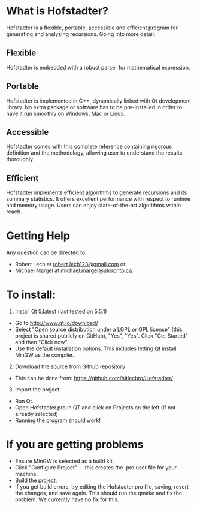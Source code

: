 # What is Hofstadter?

Hofstadter is a flexible, portable, accessible and efficient program for generating and analyzing recursions. Going into more detail:

## Flexible	
Hofstadter is embedded with a robust parser for mathematical expression. 
## Portable	
Hofstadter is implemented in C++, dynamically linked with Qt development library. No extra package or software has to be pre-installed in order to have it run smoothly on Windows, Mac or Linux.
## Accessible	
Hofstadter comes with this complete reference containing rigorous definition and the methodology, allowing user to understand the results thoroughly.
## Efficient	
Hofstadter implements efficient algorithms to generate recursions and its summary statistics. It offers excellent performance with respect to runtime and memory usage. Users can enjoy state-of-the-art algorithms within reach.

# Getting Help

Any question can be directed to: 
* Robert Lech at robert.lech123@gmail.com or 
* Michael Margel at michael.margel@utoronto.ca.

# To install:

1) Install Qt 5.latest (last tested on 5.5.1) 
* Go to http://www.qt.io/download/
* Select "Open source distribution under a LGPL or GPL license" (this project is shared publicly on GitHub), "Yes", "Yes". Click "Get Started" and then "Click now".
* Use the default installation options. This includes letting Qt install MinGW as the compiler.

2) Download the source from Github repository
* This can be done from: https://github.com/hitlechro/Hofstadter/

3) Import the project.
* Run Qt.
* Open Hofstadter.pro in QT and click on Projects on the left (If not already selected)
* Running the program should work!

# If you are getting problems
* Ensure MinGW is selected as a build kit.
* Click "Configure Project" -- this creates the .pro.user file for your machine.
* Build the project.
* If you get build errors, try editing the Hofstadter.pro file, saving, revert the changes, and save again. This should run the qmake and fix the problem. We currently have no fix for this.